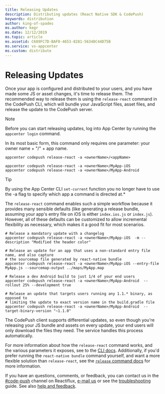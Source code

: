```yaml
---
title: Releasing Updates
description: Distributing updates (React Native SDK & CodePush)
keywords: distribution
author: king-of-spades
ms.author: kegr
ms.date: 12/12/2019
ms.topic: article
ms.assetid: C689FC7D-BAF0-4653-8281-56348C44D75B
ms.service: vs-appcenter
ms.custom: distribute
---
```


# Releasing Updates

Once your app is configured and distributed to your users, and you have made some JS or asset changes, it's time to release them. The recommended way to release them is using the `release-react` command in the CodePush CLI, which will bundle your JavaScript files, asset files, and release the update to the CodePush server.

> [!NOTE]
> Before you can start releasing updates, log into App Center by running the `appcenter login` command.

In its most basic form, this command only requires one parameter: your owner name + "/" + app name.

```shell
appcenter codepush release-react -a <ownerName>/<appName>

appcenter codepush release-react -a <ownerName>/MyApp-iOS
appcenter codepush release-react -a <ownerName>/MyApp-Android
```

> [!TIP]
> By using the App Center CLI `set-current` function you no longer have to use the -a flag to specify which app a command is directed at.*

The `release-react` command enables such a simple workflow because it provides many sensible defaults (like generating a release bundle, assuming your app's entry file on iOS is either `index.ios.js` or `index.js`). However, all of these defaults can be customized to allow incremental flexibility as necessary, which makes it a good fit for most scenarios.

```shell
# Release a mandatory update with a changelog
appcenter codepush release-react -a <ownerName>/MyApp-iOS  -m --description "Modified the header color"

# Release an update for an app that uses a non-standard entry file name, and also capture
# the sourcemap file generated by react-native bundle
appcenter codepush release-react -a <ownerName>/MyApp-iOS --entry-file MyApp.js --sourcemap-output ../maps/MyApp.map

# Release a dev Android build to just 1/4 of your end users
appcenter codepush release-react -a <ownerName>/MyApp-Android  --rollout 25% --development true

# Release an update that targets users running any 1.1.* binary, as opposed to
# limiting the update to exact version name in the build.gradle file
appcenter codepush release-react -a <ownerName>/MyApp-Android  --target-binary-version "~1.1.0"
```

The CodePush client supports differential updates, so even though you're releasing your JS bundle and assets on every update, your end users will only download the files they need. The service handles this process automatically.

For more information about how the `release-react` command works, and the various parameters it exposes, see to the [CLI docs](./cli.md#releasing-updates-react-native). Additionally, if you'd prefer running the `react-native bundle` command yourself, and want a more flexible solution than `release-react`, see the [`release` command docs](./cli.md#releasing-updates-general) for more information.

If you have an questions, comments, or feedback, you can contact us in the [#code-push](https://discord.gg/0ZcbPKXt5bWxFdFu) channel on Reactiflux, [e-mail us](mailto:codepushfeed@microsoft.com) or see the [troubleshooting](rn-troubleshooting.md) guide. See also [help and feedback](../../help.md).